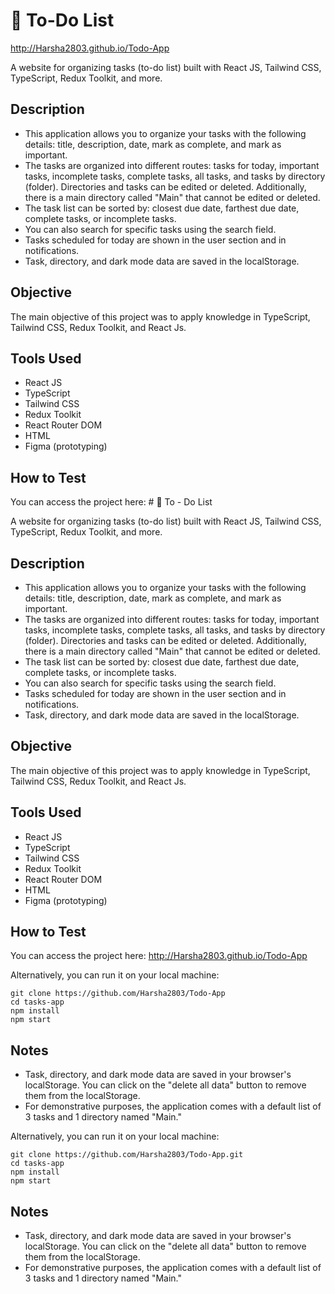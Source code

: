 # 📅 To-Do List

http://Harsha2803.github.io/Todo-App

A website for organizing tasks (to-do list) built with React JS, Tailwind CSS, TypeScript, Redux Toolkit, and more.

## Description

- This application allows you to organize your tasks with the following details: title, description, date, mark as complete, and mark as important.
- The tasks are organized into different routes: tasks for today, important tasks, incomplete tasks, complete tasks, all tasks, and tasks by directory (folder). Directories and tasks can be edited or deleted. Additionally, there is a main directory called "Main" that cannot be edited or deleted.
- The task list can be sorted by: closest due date, farthest due date, complete tasks, or incomplete tasks.
- You can also search for specific tasks using the search field.
- Tasks scheduled for today are shown in the user section and in notifications.
- Task, directory, and dark mode data are saved in the localStorage.

## Objective

The main objective of this project was to apply knowledge in TypeScript, Tailwind CSS, Redux Toolkit, and React Js.

## Tools Used

- React JS
- TypeScript
- Tailwind CSS
- Redux Toolkit
- React Router DOM
- HTML
- Figma (prototyping)

## How to Test

You can access the project here: # 📅 To - Do List

A website for organizing tasks (to-do list) built with React JS, Tailwind CSS, TypeScript, Redux Toolkit, and more.

## Description

- This application allows you to organize your tasks with the following details: title, description, date, mark as complete, and mark as important.
- The tasks are organized into different routes: tasks for today, important tasks, incomplete tasks, complete tasks, all tasks, and tasks by directory (folder). Directories and tasks can be edited or deleted. Additionally, there is a main directory called "Main" that cannot be edited or deleted.
- The task list can be sorted by: closest due date, farthest due date, complete tasks, or incomplete tasks.
- You can also search for specific tasks using the search field.
- Tasks scheduled for today are shown in the user section and in notifications.
- Task, directory, and dark mode data are saved in the localStorage.

## Objective

The main objective of this project was to apply knowledge in TypeScript, Tailwind CSS, Redux Toolkit, and React Js.

## Tools Used

- React JS
- TypeScript
- Tailwind CSS
- Redux Toolkit
- React Router DOM
- HTML
- Figma (prototyping)

## How to Test

You can access the project here: http://Harsha2803.github.io/Todo-App

Alternatively, you can run it on your local machine:

``` 
git clone https://github.com/Harsha2803/Todo-App
cd tasks-app
npm install
npm start
```

## Notes

- Task, directory, and dark mode data are saved in your browser's localStorage. You can click on the "delete all data" button to remove them from the localStorage.
- For demonstrative purposes, the application comes with a default list of 3 tasks and 1 directory named "Main."

Alternatively, you can run it on your local machine:

``` 
git clone https://github.com/Harsha2803/Todo-App.git
cd tasks-app
npm install
npm start
```

## Notes

- Task, directory, and dark mode data are saved in your browser's localStorage. You can click on the "delete all data" button to remove them from the localStorage.
- For demonstrative purposes, the application comes with a default list of 3 tasks and 1 directory named "Main."

